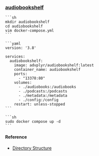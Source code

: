 ### [audiobookshelf](https://github.com/advplyr/audiobookshelf)

````{tab} Docker compose
```sh
mkdir audiobookshelf
cd audiobookshelf
vim docker-compose.yml
```

```yaml
version: '3.8'

services:
  audiobookshelf:
    image: advplyr/audiobookshelf:latest
    container_name: audiobookshelf
    ports:
      - "13378:80"
    volumes:
      - ./audiobooks:/audiobooks
      - ./podcasts:/podcasts
      - ./metadata:/metadata
      - ./config:/config
    restart: unless-stopped
```

```sh
sudo docker compose up -d
```
````

#### Reference

- [Directory Structure](https://www.audiobookshelf.org/docs/#book-directory-structure)

[^1]: [Docker Compose](https://www.audiobookshelf.org/docs/#docker-compose-install)